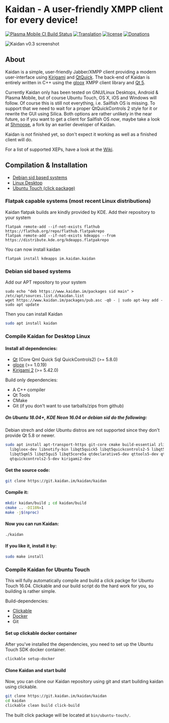 # Kaidan - A user-friendly XMPP client for every device!

[![Plasma Mobile CI Build Status](https://img.shields.io/jenkins/s/http/mobile.neon.pangea.pub:8080/job/xenial_unstable_KaidanIM_kaidan-packaging-deb.svg)](http://mobile.neon.pangea.pub:8080/job/xenial_unstable_KaidanIM_kaidan-packaging-deb)
[![Translation](https://hosted.weblate.org/widgets/kaidan/-/svg-badge.svg)](https://hosted.weblate.org/projects/kaidan/translations/)
[![license](https://img.shields.io/badge/License-GPLv3%2B%20%2F%20CC%20BY--SA%204.0-blue.svg)](https://raw.githubusercontent.com/kaidanim/kaidan/master/LICENSE)
[![Donations](http://img.shields.io/liberapay/patrons/kaidan.svg?logo=liberapay)](https://liberapay.com/kaidan)

![Kaidan v0.3 screenshot](https://git.kaidan.im/kaidan/kaidan/uploads/da4886ea50581517bde0278a804b311c/kaidan-screenshot-0.3.png)

## About

Kaidan is a simple, user-friendly Jabber/XMPP client providing a modern user-interface using
[Kirigami](https://techbase.kde.org/Kirigami) and [QtQuick](http://wiki.qt.io/Qt_Quick). The back-end of
Kaidan is entirely written in C++ using the [gloox](https://camaya.net/gloox/) XMPP client library and
[Qt 5](https://www.qt.io/).

Currently Kaidan only has been tested on GNU/Linux Desktops, Android & Plasma Mobile, but of course
Ubuntu Touch, OS X, iOS and Windows will follow. Of course this is still not everything, i.e. Sailfish OS
is missing. To support that we need to wait for a proper QtQuickControls 2 style for it or rewrite the GUI
using Silica. Both options are rather unlikely in the near future, so if you want to get a client for
Sailfish OS _now_, maybe take a look at [Shmoose](https://github.com/geobra/harbour-shmoose), a fork by an
earlier developer of Kaidan.

Kaidan is *not* finished yet, so don't expect it working as well as a finished client will do.

For a list of supported XEPs, have a look at the [Wiki](https://github.com/KaidanIM/Kaidan/wiki/Supported-XMPP-Extension-Protocols-(XEPs)).

## Compilation & Installation

* [Debian sid based systems](#debian-sid-based-systems)
* [Linux Desktop](#compile-kaidan-for-desktop-linux)
* [Ubuntu Touch (click package)](#compile-kaidan-for-ubuntu-touch)


### Flatpak capable systems (most recent Linux distributions)

Kaidan flatpak builds are kindly provided by KDE. Add their repository to your system
```
flatpak remote-add --if-not-exists flathub https://flathub.org/repo/flathub.flatpakrepo
flatpak remote-add --if-not-exists kdeapps --from https://distribute.kde.org/kdeapps.flatpakrepo
```

You can now install kaidan

```
flatpak install kdeapps im.kaidan.kaidan
```

### Debian sid based systems

Add our APT repository to your system

```
sudo echo "deb https://www.kaidan.im/packages sid main" > /etc/apt/sources.list.d/kaidan.list
wget https://www.kaidan.im/packages/pub.asc -qO - | sudo apt-key add -
sudo apt update
```

Then you can install Kaidan

```bash
sudo apt install kaidan
```

### Compile Kaidan for Desktop Linux

#### Install all dependencies:
 * [Qt](http://doc.qt.io/qt-5/build-sources.html) (Core Qml Quick Sql QuickControls2) (>= 5.8.0)
 * [gloox](https://camaya.net/gloox/download/) (>= 1.0.19)
 * [Kirigami 2](https://phabricator.kde.org/source/kirigami/) (>= 5.42.0)

Build only dependencies:
 * A C++ compiler
 * Qt Tools
 * CMake
 * Git (if you don't want to use tarballs/zips from github)

##### On Ubuntu *18.04+*, KDE Neon 16.04 or debian *sid* do the following:

Debian strech and older Ubuntu distros are not supported since they don't provide Qt 5.8 or newer.

```bash
sudo apt install apt-transport-https git-core cmake build-essential zlib1g-dev \
  libgloox-dev libnotify-bin libqt5quick5 libqt5quickcontrols2-5 libqt5quickwidgets5 \
  libqt5qml5 libqt5gui5 libqt5core5a qtdeclarative5-dev qttools5-dev qt5-default \
  qtquickcontrols2-5-dev kirigami2-dev
```

#### Get the source code:

```bash
git clone https://git.kaidan.im/kaidan/kaidan
```

#### Compile it:

```bash
mkdir kaidan/build ; cd kaidan/build
cmake .. -DI18N=1
make -j$(nproc)
```

#### Now you can run Kaidan:

```bash
./kaidan
```

#### If you like it, install it by:

```bash
sudo make install
```

### Compile Kaidan for Ubuntu Touch

This will fully automatically compile and build a click packge for Ubuntu Touch 16.04. Clickable and our
build script do the hard work for you, so building is rather simple.

Build-dependencies:
 * [Clickable](https://github.com/bhdouglass/clickable)
 * [Docker](https://www.docker.com/)
 * Git

#### Set up clickable docker container

After you've installed the dependencies, you need to set up the Ubuntu Touch SDK docker container.

```bash
clickable setup-docker
```

#### Clone Kaidan and start build

Now, you can clone our Kaidan repository using git and start building kaidan using clickable.

```bash
git clone https://git.kaidan.im/kaidan/kaidan
cd kaidan
clickable clean build click-build
```

The built click package will be located at `bin/ubuntu-touch/`.
